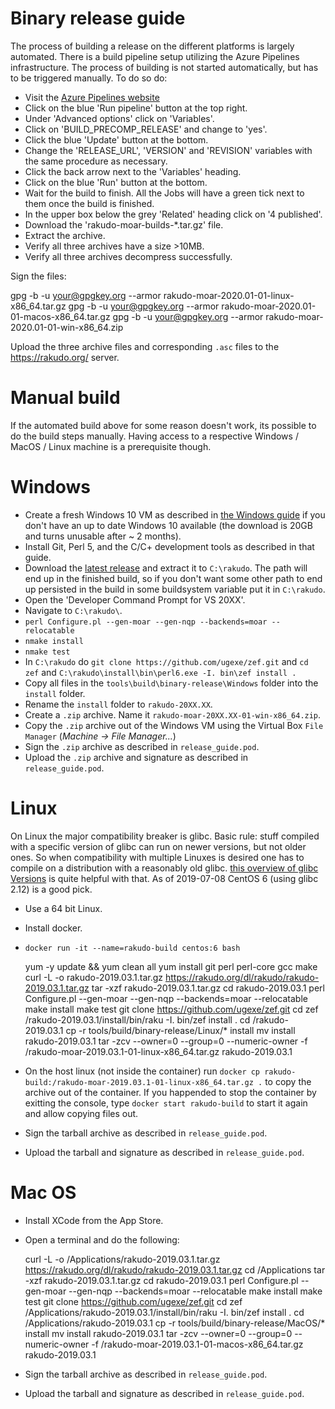 Binary release guide
====================

The process of building a release on the different platforms is largely automated. There is a build pipeline setup utilizing the Azure Pipelines infrastructure.
The process of building is not started automatically, but has to be triggered manually. To do so do:

- Visit the [Azure Pipelines website](https://dev.azure.com/rakudo/rakudo/_build?definitionId=1&_a=summary)
- Click on the blue 'Run pipeline' button at the top right.
- Under 'Advanced options' click on 'Variables'.
- Click on 'BUILD_PRECOMP_RELEASE' and change to 'yes'.
- Click the blue 'Update' button at the bottom.
- Change the 'RELEASE_URL', 'VERSION' and 'REVISION' variables with the same procedure as necessary.
- Click the back arrow next to the 'Variables' heading.
- Click on the blue 'Run' button at the bottom.
- Wait for the build to finish. All the Jobs will have a green tick next to them once the build is finished.
- In the upper box below the grey 'Related' heading click on '4 published'.
- Download the 'rakudo-moar-builds-*.tar.gz' file.
- Extract the archive.
- Verify all three archives have a size >10MB.
- Verify all three archives decompress successfully.

Sign the files:

   gpg -b -u your@gpgkey.org --armor rakudo-moar-2020.01-01-linux-x86_64.tar.gz
   gpg -b -u your@gpgkey.org --armor rakudo-moar-2020.01-01-macos-x86_64.tar.gz
   gpg -b -u your@gpgkey.org --armor rakudo-moar-2020.01-01-win-x86_64.zip

Upload the three archive files and corresponding `.asc` files to the <https://rakudo.org/> server.


Manual build
============

If the automated build above for some reason doesn't work, its possible to do the build steps manually. Having access to a respective Windows / MacOS / Linux machine is a prerequisite though.

Windows
=======

- Create a fresh Windows 10 VM as described in [the Windows guide](windows.md) if you don't have an up to date Windows 10 available (the download is 20GB and turns unusable after ~ 2 months).
- Install Git, Perl 5, and the C/C+ development tools as described in that guide.
- Download the [latest release](http://rakudo.org/files/rakudo) and extract it to `C:\rakudo`. The path will end up in the finished build, so if you don't want some other path to end up persisted in the build in some buildsystem variable put it in `C:\rakudo`.
- Open the 'Developer Command Prompt for VS 20XX'.
- Navigate to `C:\rakudo\`.
- `perl Configure.pl --gen-moar --gen-nqp --backends=moar --relocatable`
- `nmake install`
- `nmake test`
- In `C:\rakudo` do `git clone https://github.com/ugexe/zef.git` and `cd zef` and `C:\rakudo\install\bin\perl6.exe -I. bin\zef install .`
- Copy all files in the `tools\build\binary-release\Windows` folder into the `install` folder.
- Rename the `install` folder to `rakudo-20XX.XX`.
- Create a `.zip` archive. Name it `rakudo-moar-20XX.XX-01-win-x86_64.zip`.
- Copy the `.zip` archive out of the Windows VM using the Virtual Box `File Manager` (*Machine -> File Manager...*)
- Sign the `.zip` archive as described in `release_guide.pod`.
- Upload the `.zip` archive and signature as described in `release_guide.pod`.


Linux
=====

On Linux the major compatibility breaker is glibc. Basic rule: stuff compiled with a specific version of glibc can run on newer versions, but not older ones. So when compatibility with multiple Linuxes is desired one has to compile on a distribution with a reasonably old glibc.
[this overview of glibc Versions](https://gist.github.com/wagenet/35adca1a032cec2999d47b6c40aa45b1) is quite helpful with that.
As of 2019-07-08 CentOS 6 (using glibc 2.12) is a good pick.

- Use a 64 bit Linux.
- Install docker.
- `docker run -it --name=rakudo-build centos:6 bash`

    yum -y update && yum clean all
    yum install git perl perl-core gcc make
    curl -L -o rakudo-2019.03.1.tar.gz https://rakudo.org/dl/rakudo/rakudo-2019.03.1.tar.gz
    tar -xzf rakudo-2019.03.1.tar.gz
    cd rakudo-2019.03.1
    perl Configure.pl --gen-moar --gen-nqp --backends=moar --relocatable
    make install
    make test
    git clone https://github.com/ugexe/zef.git
    cd zef
    /rakudo-2019.03.1/install/bin/raku -I. bin/zef install .
    cd /rakudo-2019.03.1
    cp -r tools/build/binary-release/Linux/* install
    mv install rakudo-2019.03.1
    tar -zcv --owner=0 --group=0 --numeric-owner -f /rakudo-moar-2019.03.1-01-linux-x86_64.tar.gz rakudo-2019.03.1

- On the host linux (not inside the container) run `docker cp rakudo-build:/rakudo-moar-2019.03.1-01-linux-x86_64.tar.gz .` to copy the archive out of the container. If you happended to stop the container by exitting the console, type `docker start rakudo-build` to start it again and allow copying files out.
- Sign the tarball archive as described in `release_guide.pod`.
- Upload the tarball and signature as described in `release_guide.pod`.


Mac OS
======

- Install XCode from the App Store.
- Open a terminal and do the following:

    curl -L -o /Applications/rakudo-2019.03.1.tar.gz https://rakudo.org/dl/rakudo/rakudo-2019.03.1.tar.gz
    cd /Applications
    tar -xzf rakudo-2019.03.1.tar.gz
    cd rakudo-2019.03.1
    perl Configure.pl --gen-moar --gen-nqp --backends=moar --relocatable
    make install
    make test
    git clone https://github.com/ugexe/zef.git
    cd zef
    /Applications/rakudo-2019.03.1/install/bin/raku -I. bin/zef install .
    cd /Applications/rakudo-2019.03.1
    cp -r tools/build/binary-release/MacOS/* install
    mv install rakudo-2019.03.1
    tar -zcv --owner=0 --group=0 --numeric-owner -f /rakudo-moar-2019.03.1-01-macos-x86_64.tar.gz rakudo-2019.03.1

- Sign the tarball archive as described in `release_guide.pod`.
- Upload the tarball and signature as described in `release_guide.pod`.

